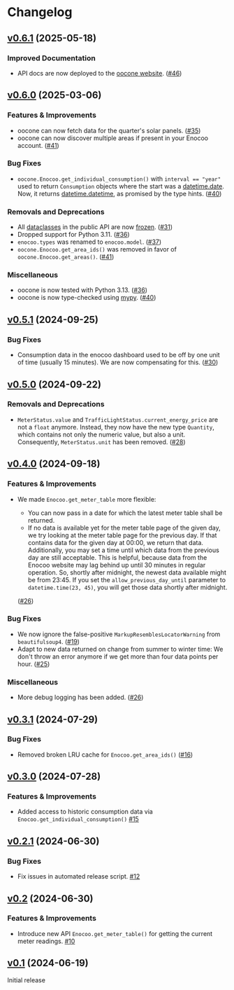 # Changelog

<!-- insertion marker -->
## [v0.6.1](https://github.com/sleiner/oocone/releases/tag/0.6.1) (2025-05-18)

### Improved Documentation

- API docs are now deployed to the [oocone website](https://sleiner.github.io/oocone/). ([#46](https://github.com/sleiner/oocone/issues/46))


## [v0.6.0](https://github.com/sleiner/oocone/releases/tag/0.6.0) (2025-03-06)

### Features & Improvements

- oocone can now fetch data for the quarter's solar panels. ([#35](https://github.com/sleiner/oocone/issues/35))
- oocone can now discover multiple areas if present in your Enocoo account. ([#41](https://github.com/sleiner/oocone/issues/41))

### Bug Fixes

- `oocone.Enocoo.get_individual_consumption()` with `interval == "year"` used to return `Consumption` objects where the start was a [datetime.date](https://docs.python.org/3/library/datetime.html#date-objects).
  Now, it returns [datetime.datetime](https://docs.python.org/3/library/datetime.html#datetime-objects), as promised by the type hints. ([#40](https://github.com/sleiner/oocone/issues/40))

### Removals and Deprecations

- All [dataclasses](https://docs.python.org/3/library/dataclasses.html) in the public API are now [frozen](https://docs.python.org/3/library/dataclasses.html#frozen-instances). ([#31](https://github.com/sleiner/oocone/issues/31))
- Dropped support for Python 3.11. ([#36](https://github.com/sleiner/oocone/issues/36))
- `enocoo.types` was renamed to `enocoo.model`. ([#37](https://github.com/sleiner/oocone/issues/37))
- `oocone.Enocoo.get_area_ids()` was removed in favor of `oocone.Enocoo.get_areas()`. ([#41](https://github.com/sleiner/oocone/issues/41))

### Miscellaneous

- oocone is now tested with Python 3.13. ([#36](https://github.com/sleiner/oocone/issues/36))
- oocone is now type-checked using [mypy](https://mypy.readthedocs.io/). ([#40](https://github.com/sleiner/oocone/issues/40))


## [v0.5.1](https://github.com/sleiner/oocone/releases/tag/0.5.1) (2024-09-25)

### Bug Fixes

- Consumption data in the enocoo dashboard used to be off by one unit of time (usually 15 minutes).
  We are now compensating for this. ([#30](https://github.com/sleiner/oocone/issues/30))


## [v0.5.0](https://github.com/sleiner/oocone/releases/tag/0.5.0) (2024-09-22)

### Removals and Deprecations

- `MeterStatus.value` and `TrafficLightStatus.current_energy_price` are not a `float` anymore.
  Instead, they now have the new type `Quantity`, which contains not only the numeric value, but also a unit.
  Consequently, `MeterStatus.unit` has been removed. ([#28](https://github.com/sleiner/oocone/issues/28))


## [v0.4.0](https://github.com/sleiner/oocone/releases/tag/0.4.0) (2024-09-18)

### Features & Improvements

- We made `Enocoo.get_meter_table` more flexible:

  -   You can now pass in a date for which the latest meter table shall be returned.
  -   If no data is available yet for the meter table page of the given day, we try looking at the meter table page for the previous day.
      If that contains data for the given day at 00:00, we return that data.
      Additionally, you may set a time until which data from the previous day are still acceptable.
      This is helpful, because data from the Enocoo website may lag behind up until 30 minutes in regular operation.
      So, shortly after midnight, the newest data available might be from 23:45.
      If you set the `allow_previous_day_until` parameter to `datetime.time(23, 45)`, you will get those data shortly after midnight.

  ([#26](https://github.com/sleiner/oocone/issues/26))

### Bug Fixes

- We now ignore the false-positive `MarkupResemblesLocatorWarning` from `beautifulsoup4`. ([#19](https://github.com/sleiner/oocone/issues/19))
- Adapt to new data returned on change from summer to winter time:
  We don't throw an error anymore if we get more than four data points per hour. ([#25](https://github.com/sleiner/oocone/issues/25))

### Miscellaneous

- More debug logging has been added. ([#26](https://github.com/sleiner/oocone/issues/26))


## [v0.3.1](https://github.com/sleiner/oocone/releases/tag/0.3.1) (2024-07-29)


### Bug Fixes

- Removed broken LRU cache for `Enocoo.get_area_ids()` ([#16](https://github.com/sleiner/oocone/issues/16))


## [v0.3.0](https://github.com/sleiner/oocone/releases/tag/0.3.0) (2024-07-28)

### Features & Improvements


- Added access to historic consumption data via ` Enocoo.get_individual_consumption()` [#15](https://github.com/sleiner/oocone/issues/15)

## [v0.2.1](https://github.com/sleiner/oocone/releases/tag/0.2.1) (2024-06-30)

### Bug Fixes


- Fix issues in automated release script. [#12](https://github.com/sleiner/oocone/issues/12)

## [v0.2](https://github.com/sleiner/oocone/releases/tag/0.2) (2024-06-30)

### Features & Improvements


- Introduce new API `Enocoo.get_meter_table()` for getting the current meter readings. [#10](https://github.com/sleiner/oocone/issues/10)

## [v0.1](https://github.com/sleiner/oocone/releases/tag/0.1) (2024-06-19)

Initial release
